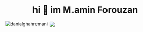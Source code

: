 <h1 align="center"> hi 👋 im M.amin Forouzan</h1>

<p><img align="left" src="https://github-readme-stats.vercel.app/api/top-langs?username=aminm08&show_icons=true&theme=dark&locale=en&layout=compact" alt="danialghahremani" /></p>

<p>&nbsp;<img align="center" src="https://github-readme-stats.vercel.app/api?username=aminm08&show_icons=true&theme=dark&locale=en&include_all_commits=true"/></p>



